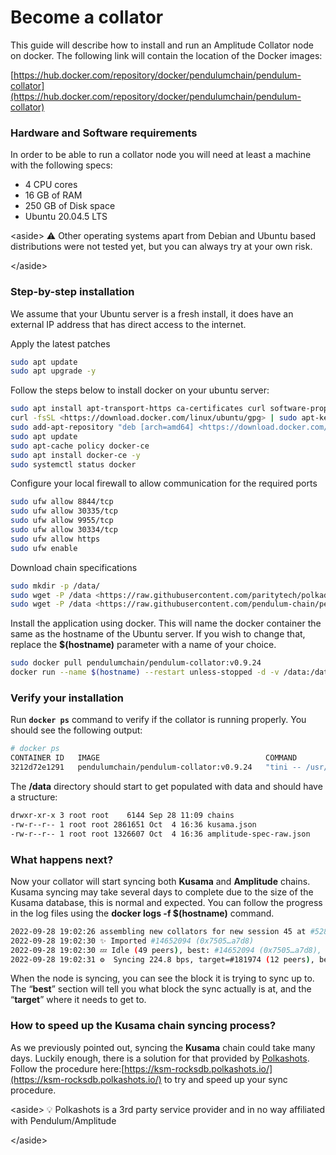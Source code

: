 # Become a collator

This guide will describe how to install and run an Amplitude Collator node on docker. The following link will contain the location of the Docker images:

[https://hub.docker.com/repository/docker/pendulumchain/pendulum-collator](https://hub.docker.com/repository/docker/pendulumchain/pendulum-collator)

### Hardware and Software requirements

In order to be able to run a collator node you will need at least a machine with the following specs:

* 4 CPU cores
* 16 GB of RAM
* 250 GB of Disk space
* Ubuntu 20.04.5 LTS

\<aside> ⚠️ Other operating systems apart from Debian and Ubuntu based distributions were not tested yet, but you can always try at your own risk.

\</aside>

### Step-by-step installation

We assume that your Ubuntu server is a fresh install, it does have an external IP address that has direct access to the internet.

Apply the latest patches

```bash
sudo apt update
sudo apt upgrade -y
```

Follow the steps below to install docker on your ubuntu server:

```bash
sudo apt install apt-transport-https ca-certificates curl software-properties-common git binutils -y
curl -fsSL <https://download.docker.com/linux/ubuntu/gpg> | sudo apt-key add -
sudo add-apt-repository "deb [arch=amd64] <https://download.docker.com/linux/ubuntu> `lsb_release -cs` stable"
sudo apt update
sudo apt-cache policy docker-ce 
sudo apt install docker-ce -y
sudo systemctl status docker
```

Configure your local firewall to allow communication for the required ports

```bash
sudo ufw allow 8844/tcp
sudo ufw allow 30335/tcp
sudo ufw allow 9955/tcp
sudo ufw allow 30334/tcp
sudo ufw allow https
sudo ufw enable
```

Download chain specifications

```bash
sudo mkdir -p /data/
sudo wget -P /data <https://raw.githubusercontent.com/paritytech/polkadot/master/node/service/chain-specs/kusama.json>
sudo wget -P /data <https://raw.githubusercontent.com/pendulum-chain/pendulum/main/res/amplitude-spec-raw.json>
```

Install the application using docker. This will name the docker container the same as the hostname of the Ubuntu server. If you wish to change that, replace the **$(hostname)** parameter with a name of your choice.

```bash
sudo docker pull pendulumchain/pendulum-collator:v0.9.24
docker run --name $(hostname) --restart unless-stopped -d -v /data:/data -it -p 30335:30335 -p 9955:9955 -p 30334:30334 -p 8844:8844 pendulumchain/pendulum-collator:v0.9.24 --collator --allow-private-ipv4 --unsafe-ws-external --rpc-cors all --rpc-external --rpc-methods Unsafe --force-authoring --enable-offchain-indexing=TRUE --ws-port 8844 --ws-max-connections 200 --port 30335 --rpc-port 9955 --chain /data/amplitude-spec-raw.json --execution=wasm -- --port 30334 --chain /data/kusama.json --database=RocksDb --execution=wasm -d /data --unsafe-pruning --pruning=256
```

### Verify your installation

Run **`docker ps`** command to verify if the collator is running properly. You should see the following output:

```bash
# docker ps
CONTAINER ID   IMAGE                                     COMMAND                  CREATED          STATUS          PORTS                                                                                                                                                                   NAMES
3212d72e1291   pendulumchain/pendulum-collator:v0.9.24   "tini -- /usr/local/…"   10 minutes ago   Up 10 minutes   0.0.0.0:8844->8844/tcp, :::8844->8844/tcp, 0.0.0.0:9935->9935/tcp, :::9935->9935/tcp, 0.0.0.0:30334-30335->30334-30335/tcp, :::30334-30335->30334-30335/tcp, 9945/tcp   yourhostname
```

The **/data** directory should start to get populated with data and should have a structure:

```bash
drwxr-xr-x 3 root root    6144 Sep 28 11:09 chains
-rw-r--r-- 1 root root 2861651 Oct  4 16:36 kusama.json
-rw-r--r-- 1 root root 1326607 Oct  4 16:36 amplitude-spec-raw.json
```

### What happens next?

Now your collator will start syncing both **Kusama** and **Amplitude** chains. Kusama syncing may take several days to complete due to the size of the Kusama database, this is normal and expected. You can follow the progress in the log files using the **docker logs -f $(hostname)** command.

```bash
2022-09-28 19:02:26 assembling new collators for new session 45 at #52800
2022-09-28 19:02:30 ✨ Imported #14652094 (0x7505…a7d8)
2022-09-28 19:02:30 💤 Idle (49 peers), best: #14652094 (0x7505…a7d8), finalized #14652090 (0xbc43…9e95), ⬇ 488.0kiB/s ⬆ 425.0kiB/s
2022-09-28 19:02:31 ⚙️  Syncing 224.8 bps, target=#181974 (12 peers), best: #53857 (0x2f61…0009), finalized #0 (0xccea…1aaf), ⬇ 1.4MiB/s ⬆ 2.1kiB/s
```

When the node is syncing, you can see the block it is trying to sync up to. The “**best**” section will tell you what block the sync actually is at, and the “**target**” where it needs to get to.

### How to speed up the Kusama chain syncing process?

As we previously pointed out, syncing the **Kusama** chain could take many days. Luckily enough, there is a solution for that provided by [Polkashots](https://polkashots.io/). Follow the procedure here:[https://ksm-rocksdb.polkashots.io/](https://ksm-rocksdb.polkashots.io/) to try and speed up your sync procedure.

\<aside> 💡 Polkashots is a 3rd party service provider and in no way affiliated with Pendulum/Amplitude

\</aside>
